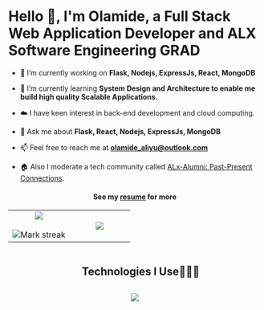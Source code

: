 # Hello 👋, I'm Olamide, a Full Stack Web Application Developer and ALX Software Engineering GRAD

<!--Intro start-->

- 🔭 I’m currently working on **Flask, Nodejs, ExpressJs, React, MongoDB**

- 🌱 I’m currently learning **System Design and Architecture to enable me build high quality Scalable Applications.**

- ☁️ I have keen interest in back-end development and cloud computing.

- 💬 Ask me about **Flask, React, Nodejs, ExpressJs, MongoDB**

- 📫 Feel free to reach me at **olamide_aliyu@outlook.com**

- 🏠 Also I moderate a tech community called [ALx-Alumni: Past-Present Connections](https://discord.gg/9s8BXwt8).
<h4 align="center">See my <a href="https://docs.google.com/document/d/1Q9gPBHtMB05G5fpreZf7mOpJJ5X4Xzfqe_U1lmrObeM/edit?usp=sharing" target="_blank">resume</a> for more</h4>
</div>
<!--Intro end-->

<!--- stats & Trophy (start) -->
<p align="center">
  <!--- stats (start) -->
<table align="center">
<tr border="none">
<td width="50%" align="center">
  
  <img  align="center"  src="https://github-readme-stats.vercel.app/api?username=IamLam163&theme=dark&show_icons=true&count_private=true" />
  <br></br>
  <img  title="🔥 Get streak stats for your profile at git.io/streak-stats" alt="Mark streak" src="https://github-readme-streak-stats.herokuapp.com/?user=IamLam163&theme=dark&hide_border=false" /> 
</td>

<td width="50%" align="center">

  <img  align="center"  src="https://github-readme-stats.anuraghazra1.vercel.app/api/top-langs/?username=IamLam163&theme=dark&hide_border=false&no-bg=true&no-frame=true&langs_count=10"/>
  
  </td>
</tr>
</table>
<!--- stats (end) -->

<!--h1 without bottom border-->
<div id="user-content-toc">
  <ul align="center">
    <summary><h2 style="display: inline-block">Technologies I Use👨🏻‍💻</h2></summary>
  </ul>
</div>
<!--tech stack icons-->
<p align="center">
  <a href="https://skillicons.dev">
    <img src="https://skillicons.dev/icons?i=git,bootstrap,c,css,discord,docker,express,figma,firebase,github,html,flask,bash,Neovim,js,linux,md,materialui,mongodb,mysql,nextjs,nodejs,postman,py,react,redux,tailwind,ts,vscode&perline=14" />
  </a>
</p>
